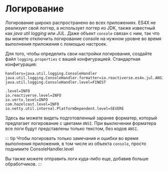 # Логирование

Логирование широко распространено во всех приложениях. ES4X не реализует свой логгер, а использует логгер из JDK,
также известный как *java util logging* или *JUL*. Даже объект `console` связан с ним, так что вы можете отключить
логирование console на нужном уровне во время выполнения приложения с помощью настроек.

Для того, чтобы определить свои настройки логирования, создайте файл `logging.properties` с вашей конфигурацией.
Стандартная конфигурация:

```properties
handlers=java.util.logging.ConsoleHandler
java.util.logging.ConsoleHandler.formatter=io.reactiverse.es4x.jul.ANSIFormatter
java.util.logging.ConsoleHandler.level=FINEST

.level=INFO
io.reactiverse.level=INFO
io.vertx.level=INFO
com.hazelcast.level=INFO
io.netty.util.internal.PlatformDependent.level=SEVERE
```

Здесь вы можете видеть подготовленный заранее форматер, который предлагает логирование с цветами `ANSI`. При выключении
форматера все логи будут представлены только текстом, без кодов `ANSI`.

::: tip
Чтобы логировать только замечания и ошибки во время выполнения приложения, в том числе из объекта `console`, просто
поднимите ConsoleHandler.level

Вы также можете отправить логи куда-либо еще, добавив больше обработчиков.
:::
